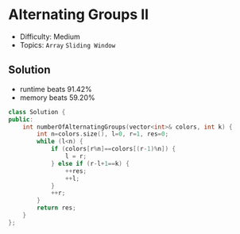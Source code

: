 # Alternating Groups II
- Difficulty: Medium
- Topics: `Array` `Sliding Window`

<!-- ## Data Structure
``` cpp
``` -->

## Solution
- runtime beats 91.42%
- memory beats 59.20%
``` cpp
class Solution {
public:
    int numberOfAlternatingGroups(vector<int>& colors, int k) {
        int n=colors.size(), l=0, r=1, res=0;
        while (l<n) {
            if (colors[r%n]==colors[(r-1)%n]) {
                l = r;
            } else if (r-l+1==k) {
                ++res;
                ++l;
            }
            ++r;
        }
        return res;
    }
};
```
<!-- - runtime beats 
- memory beats 
```rust
``` -->

<!-- ## Improving
### source code
- runtime beats 
- memory beats 
``` cpp
``` -->
<!-- - runtime beats 
- memory beats 
```rust
``` -->